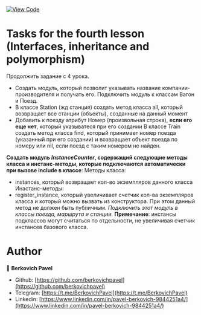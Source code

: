 [![View Code](https://img.shields.io/badge/View%20-Code-green)](https://github.com/berkovichpavel/ruby_course/tree/master/lesson_4)

# Tasks for the fourth lesson (Interfaces, inheritance and polymorphism)

Продолжить задание с 4 урока.

- Создать модуль, который позволит указывать название компании-производителя и получать его. Подключить модуль к классам Вагон и Поезд.
- В классе Station (жд станция) создать метод класса all, который возвращает все станции (объекты), созданные на данный момент
- Добавить к поезду атрибут Номер (произвольная строка), **если его еще нет**, который указыватеся при его создании
В классе Train создать метод класса find, который принимает номер поезда (указанный при его создании) и возвращает объект поезда по номеру или nil, если поезд с таким номером не найден.

**Создать модуль *InstanceCounter*, содержащий следующие методы класса и инстанс-методы, которые подключаются автоматически при вызове include в классе**:
Методы класса:
- instances, который возвращает кол-во экземпляров данного класса
Инастанс-методы:
- register_instance, который увеличивает счетчик кол-ва экземпляров класса и который можно вызвать из конструктора. При этом данный метод не должен быть публичным.
*Подключить этот модуль в классы поезда, маршрута и станции.*
**Примечание**: инстансы подклассов могут считаться по отдельности, не увеличивая счетчик инстансев базового класса. 


# Author 

👤 **Berkovich Pavel**

- Github: [https://github.com/berkovichpavel](https://github.com/berkovichpavel)
- Telegram: [https://t.me/BerkovichPavel](https://t.me/BerkovichPavel)
- Linkedin: [https://www.linkedin.com/in/pavel-berkovich-9844251a4/](https://www.linkedin.com/in/pavel-berkovich-9844251a4/)
